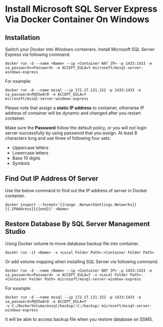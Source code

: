 # Install Microsoft SQL Server Express Via Docker Container On Windows
## Installation

Switch your Docker into Windows containers. Install Microsoft SQL Server Express via following command.

```
docker run -d --name <Name> --ip <Container NAT IP> -p 1433:1433 -e sa_password=<Password> -e ACCEPT_EULA=Y microsoft/mssql-server-windows-express
```
For example:
```
docker run -d --name mssql --ip 172.17.131.152 -p 1433:1433 -e sa_password=P@55w0rD -e ACCEPT_EULA=Y 
microsoft/mssql-server-windows-express
```

Please note that assign a **static IP address** to container, otherwise IP address of container will be dynamic and changed after you restart container.  

Make sure the **Password** follow the default policy, or you will not login server successfully by using password that you assign. At least 8 characters long and use three of following four sets:

- Uppercase letters
- Lowercase letters
- Base 10 digits
- Symbols

## Find Out IP Address Of Server
Use the below command to find out the IP address of server in Docker container.
```
docker inspect --format='{{range .NetworkSettings.Networks}}{{.IPAddress}}{{end}}' <Name>
```

## Restore Database By SQL Server Management Studio
Using Docker volume to move database backup file into container. 
```
docekr run -it <Name> -v <Local Folder Path>:<Container Folder Path>
```
Or add volume mapping when installing SQL Server via following command. 
```
docker run -d --name <Name> --ip <Container NAT IP> -p 1433:1433 -e sa_password=<Password> -e ACCEPT_EULA=Y -v <Local Folder Path>:<Container Folder Path> microsoft/mssql-server-windows-express
```

For example:
```
docker run -d --name mssql --ip 172.17.131.152 -p 1433:1433 -e sa_password=P@55w0rD -e ACCEPT_EULA=Y 
-v C:/DockerVolume/mssql/backup/:C:/backup/ microsoft/mssql-server-windows-express
```

It will be able to access backup file when you restore database on SSMS.
